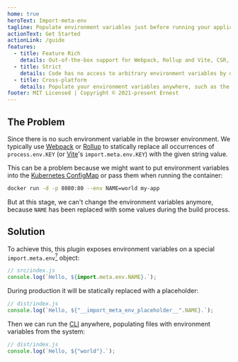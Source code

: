 ```yaml
---
home: true
heroText: Import-meta-env
tagline: Populate environment variables just before running your application.
actionText: Get Started
actionLink: /guide
features:
  - title: Feature Rich
    details: Out-of-the-box support for Webpack, Rollup and Vite, CSR, SSR and SSG, and unit testing tools. Powered by Unplugin and Babel.
  - title: Strict
    details: Code has no access to arbitrary environment variables by default.
  - title: Cross-platform
    details: Populate your environment variables anywhere, such as the Alpine Linux nginx image. Powered by pkg.
footer: MIT Licensed | Copyright © 2021-present Ernest
---
```


## The Problem

Since there is no such environment variable in the browser environment. We typically use <a href="https://webpack.js.org/plugins/environment-plugin/">Webpack</a> or <a href="https://github.com/rollup/plugins/tree/master/packages/replace#usage">Rollup</a> to statically replace all occurrences of `process.env.KEY` (or <a href="https://vitejs.dev/guide/env-and-mode.html">Vite</a>'s `import.meta.env.KEY`) with the given string value.

This can be a problem because we might want to put environment variables into the [Kubernetes ConfigMap](https://kubernetes.io/docs/concepts/configuration/configmap/) or pass them when running the container:

```bash
docker run -d -p 8080:80 --env NAME=world my-app
```

But at this stage, we can't change the environment variables anymore, because `NAME` has been replaced with some values during the build process.

## Solution

To achieve this, this plugin exposes environment variables on a special `import.meta.env`[<sup>?</sup>](guide.html#why-use-importmeta) object:

```js
// src/index.js
console.log(`Hello, ${import.meta.env.NAME}.`);
```

During production it will be statically replaced with a placeholder:

```js
// dist/index.js
console.log(`Hello, ${"__import_meta_env_placeholder__".NAME}.`);
```

Then we can run the [CLI](guide.html#install-cli) anywhere, populating files with environment variables from the system:

```js
// dist/index.js
console.log(`Hello, ${"world"}.`);
```
